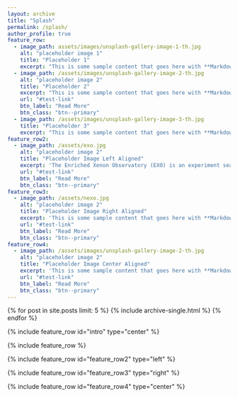 ```yaml
---
layout: archive
title: "Splash"
permalink: /splash/
author_profile: true
feature_row:
  - image_path: assets/images/unsplash-gallery-image-1-th.jpg
    alt: "placeholder image 1"
    title: "Placeholder 1"
    excerpt: "This is some sample content that goes here with **Markdown** formatting."
  - image_path: /assets/images/unsplash-gallery-image-2-th.jpg
    alt: "placeholder image 2"
    title: "Placeholder 2"
    excerpt: "This is some sample content that goes here with **Markdown** formatting."
    url: "#test-link"
    btn_label: "Read More"
    btn_class: "btn--primary"
  - image_path: /assets/images/unsplash-gallery-image-3-th.jpg
    title: "Placeholder 3"
    excerpt: "This is some sample content that goes here with **Markdown** formatting."
feature_row2:
  - image_path: /assets/exo.jpg
    alt: "placeholder image 2"
    title: "Placeholder Image Left Aligned"
    excerpt: 'The Enriched Xenon Observatory (EXO) is an experiment searching for the neutrino-less double beta decay 0vbb of Xe-136. It's a hypothetical decay that can only occur if neutrinos are Majorana fermions, i.e. if the neutrinos are their own anti-particles. The detector technology is a (LXe) time projection chamber (TPC) filled with ~150kg of liquid xenon. While current experimental limits have excluded the existence of $0\nu\beta\beta$ with half-lifes shorter than 10^26 years, the next generation experiment at the tonne scale is already being planned ...'
    url: "#test-link"
    btn_label: "Read More"
    btn_class: "btn--primary"
feature_row3:
  - image_path: /assets/nexo.jpg
    alt: "placeholder image 2"
    title: "Placeholder Image Right Aligned"
    excerpt: 'This is some sample content that goes here with **Markdown** formatting. Right aligned with `type="right"`'
    url: "#test-link"
    btn_label: "Read More"
    btn_class: "btn--primary"
feature_row4:
  - image_path: /assets/images/unsplash-gallery-image-2-th.jpg
    alt: "placeholder image 2"
    title: "Placeholder Image Center Aligned"
    excerpt: 'This is some sample content that goes here with **Markdown** formatting. Centered with `type="center"`'
    url: "#test-link"
    btn_label: "Read More"
    btn_class: "btn--primary"
---
```


{% for post in site.posts limit: 5 %}
  {% include archive-single.html %}
{% endfor %}

{% include feature_row id="intro" type="center" %}

{% include feature_row %}

{% include feature_row id="feature_row2" type="left" %}

{% include feature_row id="feature_row3" type="right" %}

{% include feature_row id="feature_row4" type="center" %}